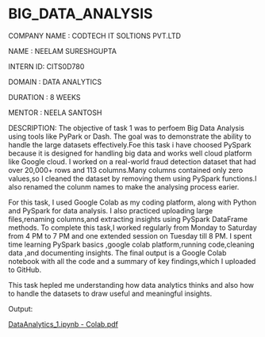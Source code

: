 # BIG_DATA_ANALYSIS

COMPANY NAME : CODTECH IT SOLTIONS PVT.LTD

NAME :  NEELAM SURESHGUPTA

INTERN ID: CITS0D780

DOMAIN : DATA ANALYTICS 

DURATION : 8 WEEKS

MENTOR : NEELA SANTOSH 

DESCRIPTION: The objective of task 1 was to perfoem Big Data Analysis using tools like PyPark or Dash.
The goal was to demonstrate the ability to handle the large datasets effectively.Foe this task i have choosed
PySpark because it is designed for handling big data and works well cloud platform like Google cloud.
I worked on a real-world fraud detection dataset that had over 20,000+ rows and 113 columns.Many columns 
contained only zero values,so I cleaned the dataset by removing them using PySpark functions.I also renamed the 
colunm names to make the analysing process earier.

For this task, I used Google Colab as my coding platform, along with Python and PySpark for data analysis. 
I also practiced uploading large files,renaming columns,and extracting insights using PySpark DataFrame methods.
To complete this task,I worked regularly from Monday to Saturday from 4 PM to 7 PM and one extended session on Tuesday till 8 PM. 
I spent time learning PySpark basics ,google colab platform,running code,cleaning data ,and documenting insights.
The final output is a Google Colab notebook with all the code and a summary of key findings,which I uploaded to GitHub.

This task hepled me understanding how data analytics thinks and also how to handle the datasets to draw useful
and meaningful insights.

Output:

[DataAnalytics_1.ipynb - Colab.pdf](https://github.com/user-attachments/files/21217853/DataAnalytics_1.ipynb.-.Colab.pdf)
